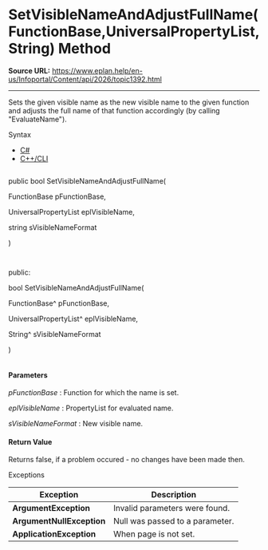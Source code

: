 # SetVisibleNameAndAdjustFullName(FunctionBase,UniversalPropertyList,String) Method

**Source URL:** https://www.eplan.help/en-us/Infoportal/Content/api/2026/topic1392.html

---

Sets the given visible name as the new visible name to the given function and adjusts the full name of that function accordingly (by calling "EvaluateName").

Syntax

- [C#](#i-syntax-CS)
- [C++/CLI](#i-syntax-CPP2005)

```
```
public bool SetVisibleNameAndAdjustFullName( 

   FunctionBase pFunctionBase,

   UniversalPropertyList eplVisibleName,

   string sVisibleNameFormat

)
```
```

```
```
public:

bool SetVisibleNameAndAdjustFullName( 

   FunctionBase^ pFunctionBase,

   UniversalPropertyList^ eplVisibleName,

   String^ sVisibleNameFormat

)
```
```

#### Parameters

*pFunctionBase*
:   Function for which the name is set.

*eplVisibleName*
:   PropertyList for evaluated name.

*sVisibleNameFormat*
:   New visible name.

#### Return Value

Returns false, if a problem occured - no changes have been made then.

Exceptions

| Exception | Description |
| --- | --- |
| **ArgumentException** | Invalid parameters were found. |
| **ArgumentNullException** | Null was passed to a parameter. |
| **ApplicationException** | When page is not set. |

